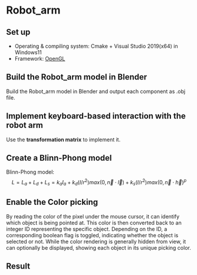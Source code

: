 # Robot_arm

## Set up

* Operating & compiling system: Cmake + Visual Studio 2019(x64) in Windows11
* Framework: [OpenGL](https://github.com/opengl-tutorials/ogl)

## Build the Robot_arm model in Blender

Build the Robot_arm model in Blender and output each component as .obj file.

## Implement keyboard-based interaction with the robot arm

Use the **transformation matrix** to implement it.

## Create a Blinn-Phong model

Blinn-Phong model:
$$
L = L_{a}+L_{d}+L_{s}=k_{a}I_{a}+k_{d}(I/r^{2})max(0,\vec{n} \cdot \vec{l})+k_{s}(I/r^{2})max(0,\vec{n} \cdot \vec{h})^{p}
$$


## Enable the Color picking

By reading the color of the pixel under the mouse cursor, it can identify which object is being pointed at. This color is then converted back to an integer ID representing the specific object. Depending on the ID, a corresponding boolean flag is toggled, indicating whether the object is selected or not. While the color rendering is generally hidden from view, it can optionally be displayed, showing each object in its unique picking color.

## Result
